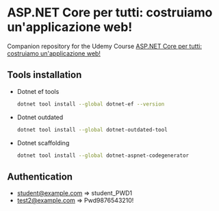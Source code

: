 # ASP.NET Core per tutti: costruiamo un'applicazione web!

Companion repository for the Udemy Course [ASP.NET Core per tutti: costruiamo un'applicazione web!](https://www.udemy.com/course/aspnetcore-per-tutti/)

## Tools installation

- Dotnet ef tools
  ```bash
  dotnet tool install --global dotnet-ef --version
  ```
- Dotnet outdated
  ```bash
  dotnet tool install --global dotnet-outdated-tool
  ```
- Dotnet scaffolding
  ```bash
  dotnet tool install --global dotnet-aspnet-codegenerator
  ```

## Authentication

- student@example.com => student_PWD1
- test2@example.com => Pwd9876543210!
